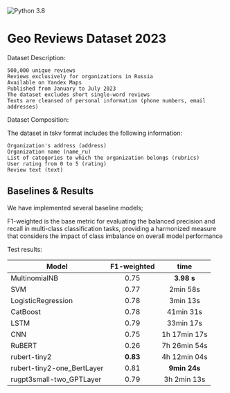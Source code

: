 ![Python 3.8](https://img.shields.io/badge/python-3.8-green.svg)

# Geo Reviews Dataset 2023
Dataset Description:

    500,000 unique reviews
    Reviews exclusively for organizations in Russia
    Available on Yandex Maps
    Published from January to July 2023
    The dataset excludes short single-word reviews
    Texts are cleansed of personal information (phone numbers, email addresses)

Dataset Composition:

The dataset in tskv format includes the following information:

    Organization's address (address)
    Organization name (name_ru)
    List of categories to which the organization belongs (rubrics)
    User rating from 0 to 5 (rating)
    Review text (text)


## Baselines & Results
We have implemented several baseline models; 

F1-weighted is the base metric for evaluating the balanced precision and recall in multi-class classification tasks, providing a harmonized measure that considers the impact of class imbalance on overall model performance

Test results:

| Model | F1-weighted | time |
| ------ | :------: | :------: |
|MultinomialNB | 0.75 | **3.98 s** | 
|SVM | 0.77 |  2min 58s  | 
|LogisticRegression | 0.78  |  3min 13s  |
|CatBoost | 0.78  |   41min 31s  |
|LSTM | 0.79  |   33min 17s  |
|CNN | 0.75  |   1h 17min 17s  |
|RuBERT | 0.26 | 7h 26min 54s | 
|rubert-tiny2 | **0.83** | 4h 12min 04s |
|rubert-tiny2-one_BertLayer | 0.81 | **9min 24s** |
|rugpt3small-two_GPTLayer | 0.79 | 3h 2min 13s |
